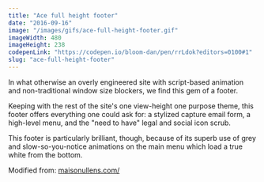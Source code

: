 ```yaml
---
title: "Ace full height footer"
date: "2016-09-16"
image: "/images/gifs/ace-full-height-footer.gif"
imageWidth: 480
imageHeight: 238
codepenLink: "https://codepen.io/bloom-dan/pen/rrLdok?editors=0100#1"
slug: "ace-full-height-footer"
---
```


In what otherwise an overly engineered site with script-based animation and non-traditional window size blockers, we find this gem of a footer.

Keeping with the rest of the site's one view-height one purpose theme, this footer offers everything one could ask for: a stylized capture email form, a high-level menu, and the "need to have" legal and social icon scrub.

This footer is particularly brilliant, though, because of its superb use of grey and slow-so-you-notice animations on the main menu which load a true white from the bottom.

Modified from: [maisonullens.com/](http://www.maisonullens.com/)
